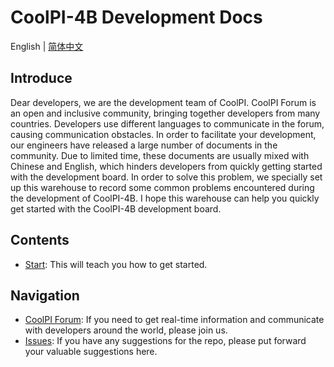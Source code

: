 # CoolPI-4B Development Docs

English | [简体中文](./README_CN.md)

## Introduce

Dear developers, we are the development team of CoolPI.
CoolPI Forum is an open and inclusive community, bringing together developers from many countries. 
Developers use different languages to communicate in the forum, causing communication obstacles.
In order to facilitate your development, our engineers have released a large number of documents in the community.
Due to limited time, these documents are usually mixed with Chinese and English, which hinders developers from quickly getting started with the development board.
In order to solve this problem, we specially set up this warehouse to record some common problems encountered during the development of CoolPI-4B.
I hope this warehouse can help you quickly get started with the CoolPI-4B development board.

## Contents

* [Start](./Start/README_CN.md): This will teach you how to get started.

## Navigation

* [CoolPI Forum](https://www.cool-pi.com): If you need to get real-time information and communicate with developers around the world, please join us.
* [Issues](https://github.com/yanyitech/coolpi_4B_docs/issues): If you have any suggestions for the repo, please put forward your valuable suggestions here.